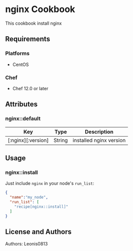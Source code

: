 # nginx Cookbook

This cookbook install nginx

## Requirements

### Platforms

- CentOS

### Chef

- Chef 12.0 or later

## Attributes

### nginx::default

|Key               |Type  |Description            |
|------------------|------|-----------------------|
|[:nginx][:version]|String|installed nginx version|

## Usage

### nginx::install

Just include `nginx` in your node's `run_list`:

```json
{
  "name":"my_node",
  "run_list": [
    "recipe[nginx::install]"
  ]
}
```

## License and Authors

Authors: Leonis0813
